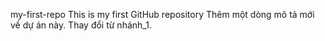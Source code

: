 my-first-repo
This is my first GitHub repository
Thêm một dòng mô tả mới về dự án này.
Thay đổi từ nhánh_1.



